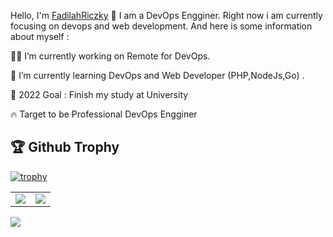 Hello, I'm [FadilahRiczky](https://friczky.github.io) 👋
I am a DevOps Engginer. Right now i am currently focusing on devops and web development. And here is some information about myself :

 👨‍💼 I’m currently working on Remote for DevOps.
 
🌱 I’m currently learning DevOps and Web Developer (PHP,NodeJs,Go) .

🚀 2022 Goal : Finish my study at University

🔥 Target to be Professional DevOps Engginer



## 🏆 Github Trophy
[![trophy](https://github-profile-trophy.vercel.app/?username=friczky)](https://github-profile-trophy.vercel.app/?username=friczky)


<table>
  <tr>
    <td align="center" style="padding=0;width=50%;">
      <img align="center" style="padding=0;" src="https://github-readme-stats.vercel.app/api/?username=friczky&show_icons=true&hide_border=true&icon_color=C9F9D9&hide_title=true&count_private=true" />

  <td align="center" style="padding=0;width=70%;">
      <img align="center" style="padding=0;" src="https://github-readme-stats.quantumlytangled.vercel.app/api/top-langs/?username=friczky&layout=compact&show_icons=true&hide_border=true&icon_color=f0f0f000&count_private=true" />
    </td>
  </tr>
</table>
<img align="center" padding="0;" src="https://activity-graph.herokuapp.com/graph?username=friczky&bg_color=white&color=5BCDEC&line=5BCDEC&point=E0E0E0&hide_border=true"/>
